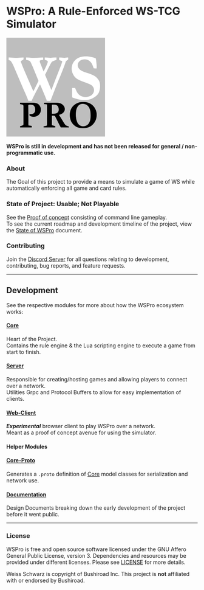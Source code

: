 # WSPro: A Rule-Enforced WS-TCG Simulator 
![WSPro Logo](/web-client/public/logo.png)

**WSPro is still in development and has not been released for general / non-programmatic use.**

### About
The Goal of this project to provide a means to simulate a game of WS while automatically enforcing all game and card rules.


### State of Project: Usable; Not Playable 
See the [Proof of concept](https://wspro.klay.to/#h.oc2mf6jhqyzm) consisting of command line gameplay. \
To see the current roadmap and development timeline of the project, view the [State of WSPro](StateOfWSPro.md) document.

### Contributing

Join the [Discord Server](https://discord.gg/6fszwZK) for all questions relating to development, contributing, bug reports, and feature requests.

----
Development
-----
See the respective modules for more about how the WSPro ecosystem works:

#### [Core](https://github.com/klaki892/WSPro/tree/master/core)
Heart of the Project. \
Contains the rule engine & the Lua scripting engine to execute a game from start to finish.

#### [Server](https://github.com/klaki892/WSPro/tree/master/server)
Responsible for creating/hosting games and allowing players to connect over a network.\
Utilities Grpc and Protocol Buffers to allow for easy implementation of clients. 


#### [Web-Client](https://github.com/klaki892/WSPro/tree/master/web-client)
***Experimental*** browser client to play WSPro over a network. \
Meant as a proof of concept avenue for using the simulator.

#### Helper Modules 
#### [Core-Proto](https://github.com/klaki892/WSPro/tree/master/core-proto)
Generates a `.proto` definition of [Core](https://github.com/klaki892/WSPro/tree/master/core) model classes for serialization and network use.

#### [Documentation](https://github.com/klaki892/WSPro/tree/master/documentation)
Design Documents breaking down the early development of the project before it went public.  

---
### License
WSPro is free and open source software licensed under the GNU Affero General Public License, version 3. Dependencies and resources may be provided under different licenses. Please see [LICENSE](https://github.com/klaki892/WSPro/blob/master/LICENSE) for more details.


Weiss Schwarz is copyright of Bushiroad Inc. 
This project is **not** affiliated with or endorsed by Bushiroad.

